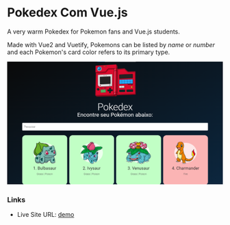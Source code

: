 # Pokedex Com Vue.js

A very warm Pokedex for Pokemon fans and Vue.js students.

Made with Vue2 and Vuetify, Pokemons can be listed by _name_ or _number_ and each Pokemon's card color refers to its primary type.

![alt text](public/pokedex-sample.png)

### Links

* Live Site URL: [demo]([https://example.com](https://subtle-clafoutis-64b2eb.netlify.app/))
